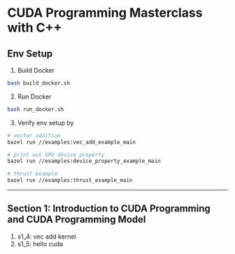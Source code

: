 # CUDA Programming Masterclass with C++
## Env Setup
1. Build Docker
```bash
bash build_docker.sh
```
2. Run Docker
```bash
bash run_docker.sh
```
3. Verify env setup by
```bash
# vector addition
bazel run //examples:vec_add_example_main
```
```bash
# print out GPU device property
bazel run //examples:device_property_example_main
```
```bash
# thrust example
bazel run //examples:thrust_example_main
```
---
## Section 1: Introduction to CUDA Programming and CUDA Programming Model
1. s1_4: vec add kernel
2. s1_5: hello cuda
